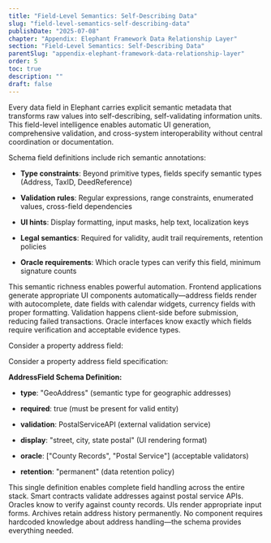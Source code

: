 ```yaml
---
title: "Field-Level Semantics: Self-Describing Data"
slug: "field-level-semantics-self-describing-data"
publishDate: "2025-07-08"
chapter: "Appendix: Elephant Framework Data Relationship Layer"
section: "Field-Level Semantics: Self-Describing Data"
parentSlug: "appendix-elephant-framework-data-relationship-layer"
order: 5
toc: true
description: ""
draft: false
---
```


Every data field in Elephant carries explicit semantic metadata that transforms raw values into self-describing, self-validating information units. This field-level intelligence enables automatic UI generation, comprehensive validation, and cross-system interoperability without central coordination or documentation.

Schema field definitions include rich semantic annotations:

- **Type constraints**: Beyond primitive types, fields specify semantic types (Address, TaxID, DeedReference)

- **Validation rules**: Regular expressions, range constraints, enumerated values, cross-field dependencies

- **UI hints**: Display formatting, input masks, help text, localization keys

- **Legal semantics**: Required for validity, audit trail requirements, retention policies

- **Oracle requirements**: Which oracle types can verify this field, minimum signature counts

This semantic richness enables powerful automation. Frontend applications generate appropriate UI components automatically—address fields render with autocomplete, date fields with calendar widgets, currency fields with proper formatting. Validation happens client-side before submission, reducing failed transactions. Oracle interfaces know exactly which fields require verification and acceptable evidence types.

Consider a property address field:

Consider a property address field specification:

**AddressField Schema Definition:**

- **type**: "GeoAddress" (semantic type for geographic addresses)

- **required**: true (must be present for valid entity)

- **validation**: PostalServiceAPI (external validation service)

- **display**: "street, city, state postal" (UI rendering format)

- **oracle**: \["County Records", "Postal Service"\] (acceptable validators)

- **retention**: "permanent" (data retention policy)

This single definition enables complete field handling across the entire stack. Smart contracts validate addresses against postal service APIs. Oracles know to verify against county records. UIs render appropriate input forms. Archives retain address history permanently. No component requires hardcoded knowledge about address handling—the schema provides everything needed.
